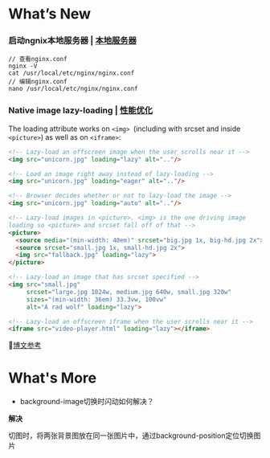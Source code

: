 # What’s New

### **启动ngnix本地服务器** | [本地服务器]()

```shell
// 查看nginx.conf
nginx -V
cat /usr/local/etc/nginx/nginx.conf
// 编辑nginx.conf
nano /usr/local/etc/nginx/nginx.conf
```

### **Native image lazy-loading** | [**性能优化**]()

The loading attribute works on ```<img> ```(including with srcset and inside ```<picture>```) as well as on ```<iframe>```:

```html
<!-- Lazy-load an offscreen image when the user scrolls near it -->
<img src="unicorn.jpg" loading="lazy" alt=".."/>

<!-- Load an image right away instead of lazy-loading -->
<img src="unicorn.jpg" loading="eager" alt=".."/>

<!-- Browser decides whether or not to lazy-load the image -->
<img src="unicorn.jpg" loading="auto" alt=".."/>

<!-- Lazy-load images in <picture>. <img> is the one driving image 
loading so <picture> and srcset fall off of that -->
<picture>
  <source media="(min-width: 40em)" srcset="big.jpg 1x, big-hd.jpg 2x">
  <source srcset="small.jpg 1x, small-hd.jpg 2x">
  <img src="fallback.jpg" loading="lazy">
</picture>

<!-- Lazy-load an image that has srcset specified -->
<img src="small.jpg"
     srcset="large.jpg 1024w, medium.jpg 640w, small.jpg 320w"
     sizes="(min-width: 36em) 33.3vw, 100vw"
     alt="A rad wolf" loading="lazy">

<!-- Lazy-load an offscreen iframe when the user scrolls near it -->
<iframe src="video-player.html" loading="lazy"></iframe>
```

💬[博文参考](https://addyosmani.com/blog/lazy-loading/)

# What's More

- background-image切换时闪动如何解决？

**解决**

切图时，将两张背景图放在同一张图片中，通过background-position定位切换图片
